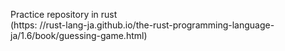 Practice repository in rust  
(https: //rust-lang-ja.github.io/the-rust-programming-language-ja/1.6/book/guessing-game.html)

